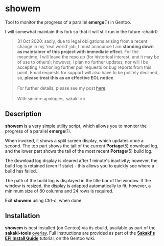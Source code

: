 # showem
Tool to monitor the progress of a parallel **emerge**(1) in Gentoo.

I will somewhat maintain this fork so that it will still run in the future -chaitr0

> 31 Oct 2020: sadly, due to legal obligations arising from a recent change in my 'real world' job, I must announce I am **standing down as maintainer of this project with immediate effect**. For the meantime, I will leave the repo up (for historical interest, and it may be of use to others); however, I plan no further updates, nor will I be accepting / actioning further pull requests or bug reports from this point. Email requests for support will also have to be politely declined, so, **please treat this as an effective EOL notice**.<br><br>For further details, please see my post [here](https://forums.gentoo.org/viewtopic-p-8522963.html#8522963).<br><br>With sincere apologies, sakaki ><

## Description
**showem** is a very simple utility script, which allows you to monitor the progress of a parallel **emerge**(1).

When invoked, it shows a split screen display, which updates once a second. The top part shows the tail of the current **Portage**(5) download log, and the lower part shows the tail of the most recent **Portage**(5) build log.

The download log display is cleared after 1 minute's inactivity; however, the build log is retained (even if stale) - this allows you to quickly see where a build has failed.

The path of the build log is displayed in the title bar of the window. If the window is resized, the display is adapted automatically to fit; however, a minimum size of 80 columns and 24 rows is required.

Exit **showem** using Ctrl-c, when done.

## Installation

**showem** is best installed (on Gentoo) via its ebuild, available as part of the **sakaki-tools** [overlay](https://github.com/sakaki-/sakaki-tools).
Full instructions are provided as part of the [**Sakaki's EFI Install Guide**](https://wiki.gentoo.org/wiki/Sakaki's_EFI_Install_Guide) tutorial, on the Gentoo wiki.
